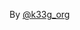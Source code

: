 By [@k33g_org](https://twitter.com/k33g_org)

<i class="fa fa-globe fa-5x"></i>
<i class="fa fa-globe fa-4x"></i>
<i class="fa fa-globe fa-3x"></i>
